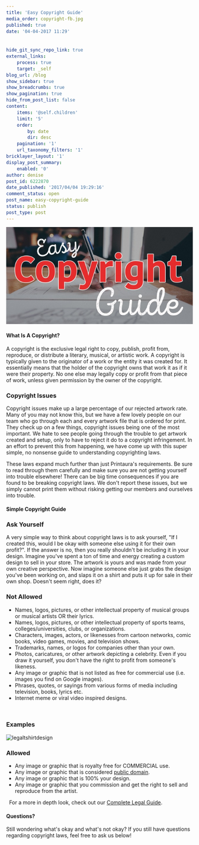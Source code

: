 ```yaml
---
title: 'Easy Copyright Guide'
media_order: copyright-fb.jpg
published: true
date: '04-04-2017 11:29'


hide_git_sync_repo_link: true
external_links:
    process: true
    target: _self
blog_url: /blog
show_sidebar: true
show_breadcrumbs: true
show_pagination: true
hide_from_post_list: false
content:
    items: '@self.children'
    limit: '5'
    order:
        by: date
        dir: desc
    pagination: '1'
    url_taxonomy_filters: '1'
bricklayer_layout: '1'
display_post_summary:
    enabled: '0'
author: denise
post_id: 6222870
date_published: '2017/04/04 19:29:16'
comment_status: open
post_name: easy-copyright-guide
status: publish
post_type: post
---
```


[![](copyright-fb.jpg)](/blog/e-commerce-tips/easy-copyright-guide)

<h4>What Is A Copyright?</h4>
A copyright is the exclusive legal right to copy, publish, profit from, reproduce, or distribute a literary, musical, or artistic work. A copyright is typically given to the originator of a work or the entity it was created for. It essentially means that the holder of the copyright owns that work it as if it were their property. No one else may legally copy or profit from that piece of work, unless given permission by the owner of the copyright.
<h3>Copyright Issues</h3>
Copyright issues make up a large percentage of our rejected artwork rate. Many of you may not know this, but we have a few lovely people on our team who go through each and every artwork file that is ordered for print. They check up on a few things, copyright issues being one of the most important. We hate to see people going through the trouble to get artwork created and setup, only to have to reject it do to a copyright infringement. In an effort to prevent this from happening, we have come up with this super simple, no nonsense guide to understanding copyrighting laws.

These laws expand much further than just Printaura's requirements. Be sure to read through them carefully and make sure you are not getting yourself into trouble elsewhere! There can be big time consequences if you are found to be breaking copyright laws. We don't report these issues, but we simply cannot print them without risking getting our members and ourselves into trouble.
<h4>Simple Copyright Guide</h4>
<h3>Ask Yourself</h3>
A very simple way to think about copyright laws is to ask yourself, "If I created this, would I be okay with someone else using it for their own profit?". If the answer is no, then you really shouldn't be including it in your design. Imagine you've spent a ton of time and energy creating a custom design to sell in your store. The artwork is yours and was made from your own creative perspective. Now imagine someone else just grabs the design you've been working on, and slaps it on a shirt and puts it up for sale in their own shop. Doesn't seem right, does it?
<h3>Not Allowed</h3>
<ul>
 	<li>Names, logos, pictures, or other intellectual property of musical groups or musical artists OR their lyrics.</li>
 	<li>Names, logos, pictures, or other intellectual property of sports teams, colleges/universities, clubs, or organizations.</li>
 	<li>Characters, images, actors, or likenesses from cartoon networks, comic books, video games, movies, and television shows.</li>
 	<li>Trademarks, names, or logos for companies other than your own.</li>
 	<li>Photos, caricatures, or other artwork depicting a celebrity. Even if you draw it yourself, you don't have the right to profit from someone's likeness.</li>
 	<li>Any image or graphic that is not listed as free for commercial use (i.e. images you find on Google images).</li>
 	<li>Phrases, quotes, or sayings from various forms of media including television, books, lyrics etc.</li>
 	<li>Internet meme or viral video inspired designs.</li>
</ul>
&nbsp;
<h3>Examples</h3>
<img class="alignnone size-full wp-image-6223587" src="https://printaura.com/wp-content/uploads/2017/04/legaltshirtdesign.jpg" alt="legaltshirtdesign" width="563" height="960" />
<h3>Allowed</h3>
<ul>
 	<li>Any image or graphic that is royalty free for COMMERCIAL use.</li>
 	<li>Any image or graphic that is considered <a href="http://en.wikipedia.org/wiki/Public_domain">public domain</a>.</li>
 	<li>Any image or graphic that is 100% your design.</li>
 	<li>Any image or graphic that you commission and get the right to sell and reproduce from the artist.</li>
</ul>
&nbsp;
For a more in depth look, check out our <a href="https://printaura.com/legal-guide-tshirt-design" target="_blank">Complete Legal Guide</a>.
<h4>Questions?</h4>
Still wondering what's okay and what's not okay? If you still have questions regarding copyright laws, feel free to ask us below!

<span style="border-radius: 2px; text-indent: 20px; width: auto; padding: 0px 4px 0px 0px; text-align: center; font: bold 11px/20px 'Helvetica Neue',Helvetica,sans-serif; color: #ffffff; background: #bd081c no-repeat scroll 3px 50% / 14px 14px; position: absolute; opacity: 1; z-index: 8675309; display: none; cursor: pointer; top: 959px; left: 20px;">Save</span>

<span style="border-radius: 2px; text-indent: 20px; width: auto; padding: 0px 4px 0px 0px; text-align: center; font: bold 11px/20px 'Helvetica Neue',Helvetica,sans-serif; color: #ffffff; background: #bd081c  no-repeat scroll 3px 50% / 14px 14px; position: absolute; opacity: 1; z-index: 8675309; display: none; cursor: pointer; top: 959px; left: 20px;">Save</span>